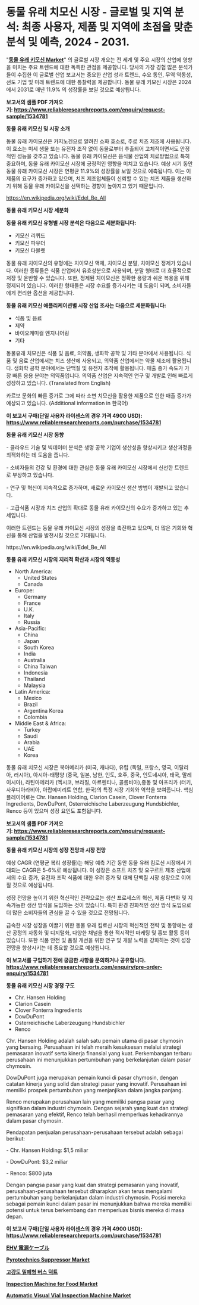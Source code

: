 <p><h1>동물 유래 치모신 시장 - 글로벌 및 지역 분석: 최종 사용자, 제품 및 지역에 초점을 맞춘 분석 및 예측, 2024 - 2031.</h1></p><p>"<strong><a href="https://www.reliableresearchreports.com/animal-derived-chymosin-r1534781">동물 유래 키모신 Market</a></strong>" 의 글로벌 시장 개요는 전 세계 및 주요 시장의 산업에 영향을 미치는 주요 트렌드에 대한 독특한 관점을 제공합니다. 당사의 가장 경험 많은 분석가들이 수집한 이 글로벌 산업 보고서는 중요한 산업 성과 트렌드, 수요 동인, 무역 역동성, 선도 기업 및 미래 트렌드에 대한 통찰력을 제공합니다. 동물 유래 키모신 시장은 2024에서 2031로 매년 11.9% 의 성장률을 보일 것으로 예상됩니다.</p>
<p><strong>보고서의 샘플 PDF 가져오기:&nbsp;<a href="https://www.reliableresearchreports.com/enquiry/request-sample/1534781">https://www.reliableresearchreports.com/enquiry/request-sample/1534781</a></strong></p>
<p><strong>동물 유래 키모신 및 시장 소개</strong></p>
<p><p>동물 유래 카이모신은 카지노겐으로 알려진 소화 효소로, 주로 치즈 제조에 사용됩니다. 이 효소는 미세 생물 또는 유전자 조작 없이 동물로부터 추출되어 고체적이면서도 안정적인 성능을 갖추고 있습니다. 동물 유래 카이모신은 음식물 산업의 치료방법으로 특히 중요하며, 동물 유래 카이모신 시장에 긍정적인 영향을 미치고 있습니다. 예상 시기 동안 동물 유래 카이모신 시장은 연평균 11.9%의 성장률을 보일 것으로 예측됩니다. 이는 이 제품의 요구가 증가하고 있으며, 치즈 제조업체들이 신뢰할 수 있는 치즈 제품을 생산하기 위해 동물 유래 카이모신을 선택하는 경향이 높아지고 있기 때문입니다.</p></p>
<p><a href="https://en.wikipedia.org/wiki/Edel_Be_All">https://en.wikipedia.org/wiki/Edel_Be_All</a></p>
<p><strong>동물 유래 키모신 시장 세분화</strong></p>
<p><strong>동물 유래 키모신 유형별 시장 분석은 다음으로 세분화됩니다:</strong></p>
<p><ul><li>키모신 리퀴드</li><li>키모신 파우더</li><li>키모신 타블렛</li></ul></p>
<p><p>동물 유래 치이모신의 유형에는 치이모신 액체, 치이모신 분말, 치이모신 정제가 있습니다. 이러한 종류들은 식품 산업에서 유효성분으로 사용되며, 분말 형태로 더 효율적으로 저장 및 운반할 수 있습니다. 또한, 정제된 치이모신은 정확한 용량과 쉬운 복용을 위해 정제되어 있습니다. 이러한 형태들은 시장 수요를 증가시키는 데 도움이 되며, 소비자들에게 편리한 옵션을 제공합니다.</p></p>
<p><strong>동물 유래 키모신 애플리케이션별 시장 산업 조사는 다음으로 세분화됩니다:</strong></p>
<p><ul><li>식품 및 음료</li><li>제약</li><li>바이오케미컬 엔지니어링</li><li>기타</li></ul></p>
<p><p>동물유래 치모신은 식품 및 음료, 의약품, 생화학 공학 및 기타 분야에서 사용됩니다. 식품 및 음료 산업에서는 치즈 생산에 사용되고, 의약품 산업에서는 약물 제조에 활용됩니다. 생화학 공학 분야에서는 단백질 및 유전자 조작에 활용됩니다. 매출 증가 속도가 가장 빠른 응용 분야는 의약품입니다. 의약품 산업은 지속적인 연구 및 개발로 인해 빠르게 성장하고 있습니다. (Translated from English)</p><p>카르보 문화의 빠른 증가로 그에 따라 소변 치모신을 활용한 제품으로 인한 매출 증가가 예상되고 있습니다. (Additional information in 한국어)</p></p>
<p><strong>이 보고서 구매(단일 사용자 라이센스의 경우 가격 4900 USD): <a href="https://www.reliableresearchreports.com/purchase/1534781">https://www.reliableresearchreports.com/purchase/1534781</a></strong></p>
<p><strong>동물 유래 키모신 시장 동향</strong></p>
<p><p>- 클라우드 기술 및 빅데이터 분석은 생명 공학 기업이 생산성을 향상시키고 생산과정을 최적화하는 데 도움을 줍니다.</p><p>- 소비자들의 건강 및 환경에 대한 관심은 동물 유래 카이모신 시장에서 신선한 트렌드로 부상하고 있습니다.</p><p>- 연구 및 혁신이 지속적으로 증가하며, 새로운 카이모신 생산 방법이 개발되고 있습니다. </p><p>- 고급식품 시장과 치즈 산업의 확대로 동물 유래 카이모신의 수요가 증가하고 있는 추세입니다.</p><p>이러한 트렌드는 동물 유래 카이모신 시장의 성장을 촉진하고 있으며, 더 많은 기회와 혁신을 통해 산업을 발전시킬 것으로 기대됩니다.</p></p>
<p>https://en.wikipedia.org/wiki/Edel_Be_All</p>
<p><strong>동물 유래 키모신 시장의 지리적 확산과 시장의 역동성</strong></p>
<p><ul>
    <li>
        North America:
        <ul>
            <li>United States</li>
            <li>Canada</li>
        </ul>
    </li>
    <li>
        Europe:
        <ul>
            <li>Germany</li>
            <li>France</li>
            <li>U.K.</li>
            <li>Italy</li>
            <li>Russia</li>
        </ul>
    </li>
    <li>
        Asia-Pacific:
        <ul>
            <li>China</li>
            <li>Japan</li>
            <li>South Korea</li>
            <li>India</li>
            <li>Australia</li>
            <li>China Taiwan</li>
            <li>Indonesia</li>
            <li>Thailand</li>
            <li>Malaysia</li>
        </ul>
    </li>
    <li>
        Latin America:
        <ul>
            <li>Mexico</li>
            <li>Brazil</li>
            <li>Argentina Korea</li>
            <li>Colombia</li>
        </ul>
    </li>
    <li>
        Middle East & Africa:
        <ul>
            <li>Turkey</li>
            <li>Saudi</li>
            <li>Arabia</li>
            <li>UAE</li>
            <li>Korea</li>
        </ul>
    </li>
    </ul></p>
<p><p>동물 유래 치모신 시장은 북아메리카 (미국, 캐나다), 유럽 (독일, 프랑스, 영국, 이탈리아, 러시아), 아시아-태평양 (중국, 일본, 남한, 인도, 호주, 중국, 인도네시아, 태국, 말레이시아), 라틴아메리카 (멕시코, 브라질, 아르헨티나, 콜롬비아),중동 및 아프리카 (터키, 사우디아라비아, 아랍에미리트 연합, 한국)의 특정 시장 기회와 역학을 보여줍니다. 핵심 플레이어로는 Chr. Hansen Holding, Clarion Casein, Clover Fonterra Ingredients, DowDuPont, Osterreichische Laberzeugung Hundsbichler, Renco 등이 있으며 성장 요인도 포함됩니다.</p></p>
<p><strong>보고서의 샘플 PDF 가져오기:&nbsp;<a href="https://www.reliableresearchreports.com/enquiry/request-sample/1534781">https://www.reliableresearchreports.com/enquiry/request-sample/1534781</a></strong></p>
<p><strong>동물 유래 키모신 시장의 성장 전망과 시장 전망</strong></p>
<p><p>예상 CAGR (연평균 복리 성장률)는 해당 예측 기간 동안 동물 유래 킴로신 시장에서 기대되는 CAGR은 5-6%로 예상됩니다. 이 성장은 소프트 치즈 및 요구르트 제조 산업에서의 수요 증가, 유전자 조작 식품에 대한 우려 증가 및 대체 단백질 시장 성장으로 이어질 것으로 예상됩니다.</p><p>성장 전망을 높이기 위한 혁신적인 전략으로는 생산 프로세스의 혁신, 제품 다변화 및 지속가능한 생산 방식을 도입하는 것이 있습니다. 특히 환경 친화적인 생산 방식 도입으로 더 많은 소비자들의 관심을 끌 수 있을 것으로 전망됩니다.</p><p>급속한 시장 성장을 이끌기 위한 동물 유래 킴로신 시장의 혁신적인 전략 및 동향에는 생산 공정의 자동화 및 디지털화, 다양한 채널을 통한 적시적인 마케팅 및 홍보 활동 등이 있습니다. 또한 식품 안전 및 품질 개선을 위한 연구 및 개발 노력을 강화하는 것이 성장 전망을 향상시키는 데 중요할 것으로 예상됩니다.</p></p>
<p><strong>이 보고서를 구입하기 전에 궁금한 사항을 문의하거나 공유합니다. <a href="https://www.reliableresearchreports.com/enquiry/pre-order-enquiry/1534781">https://www.reliableresearchreports.com/enquiry/pre-order-enquiry/1534781</a></strong></p>
<p><strong>동물 유래 키모신 시장 경쟁 구도</strong></p>
<p><ul><li>Chr. Hansen Holding</li><li>Clarion Casein</li><li>Clover Fonterra Ingredients</li><li>DowDuPont</li><li>Osterreichische Laberzeugung Hundsbichler</li><li>Renco</li></ul></p>
<p><p>Chr. Hansen Holding adalah salah satu pemain utama di pasar chymosin yang bersaing. Perusahaan ini telah meraih kesuksesan melalui strategi pemasaran inovatif serta kinerja finansial yang kuat. Perkembangan terbaru perusahaan ini menunjukkan pertumbuhan yang berkelanjutan dalam pasar chymosin.</p><p>DowDuPont juga merupakan pemain kunci di pasar chymosin, dengan catatan kinerja yang solid dan strategi pasar yang inovatif. Perusahaan ini memiliki prospek pertumbuhan yang menjanjikan dalam jangka panjang.</p><p>Renco merupakan perusahaan lain yang memiliki pangsa pasar yang signifikan dalam industri chymosin. Dengan sejarah yang kuat dan strategi pemasaran yang efektif, Renco telah berhasil memperluas kehadirannya dalam pasar chymosin.</p><p>Pendapatan penjualan perusahaan-perusahaan tersebut adalah sebagai berikut:</p><p>- Chr. Hansen Holding: $1,5 miliar</p><p>- DowDuPont: $3,2 miliar</p><p>- Renco: $800 juta</p><p>Dengan pangsa pasar yang kuat dan strategi pemasaran yang inovatif, perusahaan-perusahaan tersebut diharapkan akan terus mengalami pertumbuhan yang berkelanjutan dalam industri chymosin. Posisi mereka sebagai pemain kunci dalam pasar ini menunjukkan bahwa mereka memiliki potensi untuk terus berkembang dan memperluas bisnis mereka di masa depan.</p></p>
<p><strong>이 보고서 구매(단일 사용자 라이센스의 경우 가격 4900 USD): <a href="https://www.reliableresearchreports.com/purchase/1534781">https://www.reliableresearchreports.com/purchase/1534781</a></strong></p>
<p><strong><p><a href="https://medium.com/@novastamm2023/%E6%AC%A1%E3%81%AE%E6%96%87%E7%AB%A0%E3%82%92%E6%97%A5%E6%9C%AC%E8%AA%9E%E3%81%AB%E7%BF%BB%E8%A8%B3%E3%81%99%E3%82%8B-%E5%9C%B0%E5%9F%9F-%E8%A3%BD%E5%93%81-%E3%81%8A%E3%82%88%E3%81%B3%E3%82%A8%E3%83%B3%E3%83%89%E3%83%A6%E3%83%BC%E3%82%B9%E5%88%A5%E3%81%AE%E3%82%B0%E3%83%AD%E3%83%BC%E3%83%90%E3%83%ABehv%E3%83%91%E3%83%AF%E3%83%BC%E3%82%B1%E3%83%BC%E3%83%96%E3%83%AB%E5%B8%82%E5%A0%B4%E3%81%AE%E7%8A%B6%E6%B3%81-2024%E5%B9%B4-2031%E5%B9%B4-%E3%81%A8%E4%BA%88%E6%B8%AC-1dc581165b8c">EHV 電源ケーブル</a></p><p><a href="https://medium.com/@charles.fisher4346/pyrotechnics-suppressor-market-a-global-and-regional-analysis-focus-on-end-user-product-and-22c8151ab6b6">Pyrotechnics Suppressor Market</a></p><p><a href="https://github.com/sougarounis/Market-Research-Report-List-5/blob/main/863591194876.md">고강도 밀폐형 버스 덕트</a></p><p><a href="https://medium.com/@charles.fisher4346/inspection-machine-for-food-market-trends-and-analysis-opportunities-and-challenges-for-future-168cf00b287d">Inspection Machine for Food Market</a></p><p><a href="https://medium.com/@charles.fisher4346/strategic-insights-into-global-automatic-visual-vial-inspection-machine-market-trends-2024-c1726b1a6338">Automatic Visual Vial Inspection Machine Market</a></p></strong></p>
<p></p>